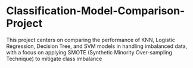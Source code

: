 # Classification-Model-Comparison-Project
This project centers on comparing the performance of KNN, Logistic Regression, Decision Tree, and SVM models in handling imbalanced data, with a focus on applying SMOTE (Synthetic Minority Over-sampling Technique) to mitigate class imbalance
